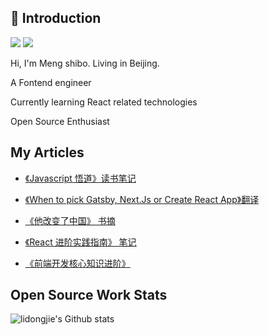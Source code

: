 ## 🙋 Introduction  

![](https://img.shields.io/static/v1?label=wechat&message=expo213&color=57bd6a&logo=wechat) ![](https://visitor-badge.glitch.me/badge?page_id=github.com/exposir) 

Hi, I'm Meng shibo. Living in Beijing.

A Fontend engineer

Currently learning React related technologies

Open Source Enthusiast



## My Articles  

- [《Javascript 悟道》读书笔记](https://github.com/exposir/Personal-Blog/issues/45)

- [《When to pick Gatsby, Next.Js or Create React App》翻译](https://github.com/exposir/Personal-Blog/issues/44)

- [《他改变了中国》 书摘 ](https://github.com/exposir/Personal-Blog/issues/41)

- [《React 进阶实践指南》 笔记 ](https://github.com/exposir/Personal-Blog/issues/43)

- [《前端开发核心知识进阶》](https://github.com/exposir/Personal-Blog/issues/46)

## Open Source Work Stats 

![lidongjie's Github stats](https://github-readme-stats.vercel.app/api?username=exposir&show_icons=true&bg_color=30,e96443,904e95&title_color=fff&text_color=fff)


